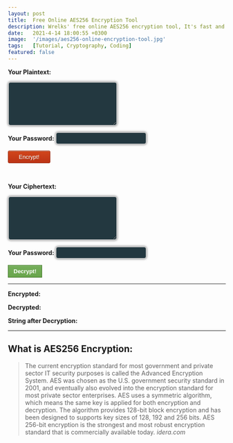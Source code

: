 ```yaml
---
layout: post
title:  Free Online AES256 Encryption Tool
description: Wrelks' free online AES256 encryption tool, It's fast and easy!
date:   2021-4-14 18:00:55 +0300
image:  '/images/aes256-online-encryption-tool.jpg'
tags:   [Tutorial, Cryptography, Coding]
featured: false
---
```


<strong><label>Your Plaintext: </label></strong>
<textarea id="demo0" class="plaintextfield" cols="25" rows="5"></textarea>

<strong><label>Your Password: </label></strong>
<input type="text" class="plaintextfield" id="demo">

<button class="encrypt" onclick="submitDetails()">Encrypt!</button>

<br>

<strong><label>Your Ciphertext: </label></strong>
<textarea class="plaintextfield" id="cipher" cols="25" rows="5"></textarea>

<strong><label>Your Password: </label></strong>
<input type="text" class="plaintextfield" id="pass">

<button class="decrypt" onclick="submitDetails2()">Decrypt!</button>

<hr>

<strong><label>Encrypted:</label></strong>
<span id="demo1"></span>

<strong><label>Decrypted:</label></strong>
<span id="demo2"></span>

<strong><label>String after Decryption:</label></strong>
<span id="demo3"></span>

<hr>

## What is AES256 Encryption:

> The current encryption standard for most government and private sector IT security purposes is called the Advanced Encryption System.  AES was chosen as the U.S. government security standard in 2001, and eventually also evolved into the encryption standard for most private sector enterprises.
> AES uses a symmetric algorithm, which means the same key is applied for both encryption and decryption. The algorithm provides 128-bit block encryption and has been designed to supports key sizes of 128, 192 and 256 bits. AES 256-bit encryption is the strongest and most robust encryption standard that is commercially available today.
> <cite>idera.com</cite>

<script src="https://cdnjs.cloudflare.com/ajax/libs/crypto-js/3.1.2/rollups/aes.js"></script>
<script>

function submitDetails() {

    var myString = document.getElementById("demo0").value;
    var myPassword = document.getElementById("demo").value;

    var encrypted = CryptoJS.AES.encrypt(myString, myPassword);
    var decrypted = CryptoJS.AES.decrypt(encrypted, myPassword);

    document.getElementById("demo1").innerHTML = encrypted;
    document.getElementById("demo2").innerHTML = decrypted;
    document.getElementById("demo3").innerHTML = decrypted.toString(CryptoJS.enc.Utf8);

}

function submitDetails2() {

    var cipherText = document.getElementById("cipher").value;
    var pass = document.getElementById("pass").value;

    var decrypted = CryptoJS.AES.decrypt(cipherText, pass);

    document.getElementById("demo1").innerHTML = "---";
    document.getElementById("demo2").innerHTML = decrypted;
    document.getElementById("demo3").innerHTML = decrypted.toString(CryptoJS.enc.Utf8);

}

</script>

<style>

.plaintextfield {
     padding: 4px;
     font-size: 15px;
     border-width: 2px;
     border-color: #cccccc;
     background-color: #233840;
     color: #ffffff;
     border-style: solid;
     border-radius: 6px;
     box-shadow: 0px 0px 5px rgba(66,66,66,.75);
     text-shadow: 0px 0px 5px rgba(66,66,66,.75);
}

.encrypt {
	box-shadow:inset 0px 1px 0px 0px #cf866c;
	background:linear-gradient(to bottom, #d0451b 5%, #bc3315 100%);
	background-color:#d0451b;
	border-radius:3px;
	border:1px solid #942911;
	display:inline-block;
	cursor:pointer;
	color:#ffffff;
	font-family:Arial;
	font-size:13px;
	padding:6px 24px;
	text-decoration:none;
	text-shadow:0px 1px 0px #854629;
}
.encrypt:hover {
	background:linear-gradient(to bottom, #bc3315 5%, #d0451b 100%);
	background-color:#bc3315;
}
.encrypt:active {
	position:relative;
	top:1px;
}

.decrypt {
	box-shadow:inset 0px 1px 0px 0px #9acc85;
	background:linear-gradient(to bottom, #74ad5a 5%, #68a54b 100%);
	background-color:#74ad5a;
	border:1px solid #3b6e22;
	display:inline-block;
	cursor:pointer;
	color:#ffffff;
	font-family:Arial;
	font-size:13px;
	font-weight:bold;
	padding:6px 12px;
	text-decoration:none;
}
.decrypt:hover {
	background:linear-gradient(to bottom, #68a54b 5%, #74ad5a 100%);
	background-color:#68a54b;
}
.decrypt:active {
	position:relative;
	top:1px;
}

</style>

